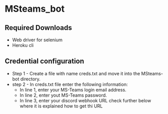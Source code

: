 # MSteams_bot
<h2> Required Downloads </h2>

<ul>
  <li>Web driver for selenium</li>
  <li>Heroku cli </li>
</ul>

<h2>Credential configuration</h2>
<ul>
  <li>Step 1 - Create a file with name creds.txt and move it into the MSteams-bot directory.</li>
  <li>step 2 - In creds.txt file enter the following information:
        <ul>
        <li>In line 1, enter your MS-Teams login email address.</li>
        <li>In line 2, enter yout MS-Teams password. </li>
        <li>In line 3, enter your discord webhook URL check further below where it is explained how to get thi URL </li>
        </ul>
    </li>
</ul>
